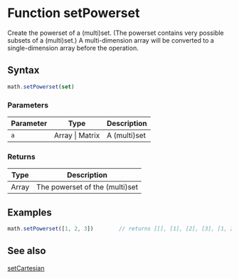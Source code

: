<!-- Note: This file is automatically generated from source code comments. Changes made in this file will be overridden. -->

# Function setPowerset

Create the powerset of a (multi)set. (The powerset contains very possible subsets of a (multi)set.)
A multi-dimension array will be converted to a single-dimension array before the operation.


## Syntax

```js
math.setPowerset(set)
```

### Parameters

Parameter | Type | Description
--------- | ---- | -----------
`a` | Array &#124; Matrix | A (multi)set

### Returns

Type | Description
---- | -----------
Array | The powerset of the (multi)set


## Examples

```js
math.setPowerset([1, 2, 3])        // returns [[], [1], [2], [3], [1, 2], [1, 3], [2, 3], [1, 2, 3]]
```


## See also

[setCartesian](setCartesian.md)
